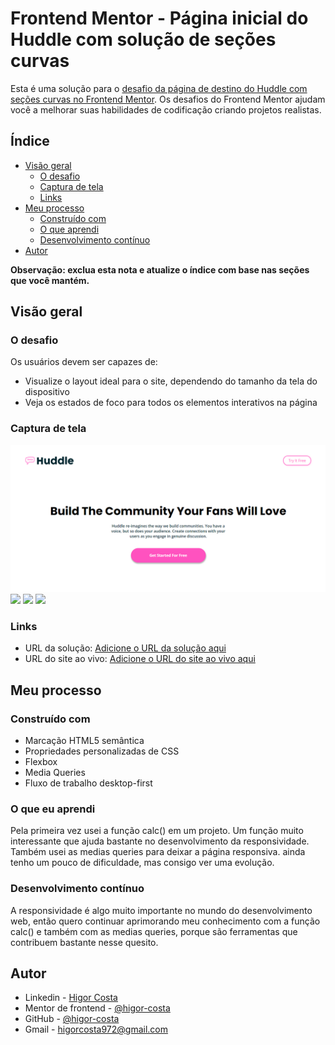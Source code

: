 # Frontend Mentor - Página inicial do Huddle com solução de seções curvas

Esta é uma solução para o [desafio da página de destino do Huddle com seções curvas no Frontend Mentor](https://www.frontendmentor.io/challenges/huddle-landing-page-with-curved-sections-5ca5ecd01e82137ec91a50f2). Os desafios do Frontend Mentor ajudam você a melhorar suas habilidades de codificação criando projetos realistas.

## Índice

- [Visão geral](#visão-geral)
  - [O desafio](#the-challenge)
  - [Captura de tela](#captura-de-tela)
  - [Links](#links)
- [Meu processo](#meu-processo)
  - [Construído com](#construído-com)
  - [O que aprendi](#o-que-aprendi)
  - [Desenvolvimento contínuo](#desenvolvimento-contínuo)
- [Autor](#autor)

**Observação: exclua esta nota e atualize o índice com base nas seções que você mantém.**

## Visão geral

### O desafio

Os usuários devem ser capazes de:

- Visualize o layout ideal para o site, dependendo do tamanho da tela do dispositivo
- Veja os estados de foco para todos os elementos interativos na página

### Captura de tela

![](./images/Captura1%20.png)
![](./images/Captura2%20.png)
![](./images/Captura3%20.png)
![](./images/Captura4%20.png)

### Links

- URL da solução: [Adicione o URL da solução aqui](https://your-solution-url.com)
- URL do site ao vivo: [Adicione o URL do site ao vivo aqui](https://your-live-site-url.com)

## Meu processo

### Construído com

- Marcação HTML5 semântica
- Propriedades personalizadas de CSS
- Flexbox
- Media Queries
- Fluxo de trabalho desktop-first

### O que eu aprendi

Pela primeira vez usei a função calc() em um projeto. Um função muito interessante que ajuda bastante no desenvolvimento da responsividade. Também usei as medias queries para deixar a página responsiva. ainda tenho um pouco de dificuldade, mas consigo ver uma evolução.

### Desenvolvimento contínuo

A responsividade é algo muito importante no mundo do desenvolvimento web, então quero continuar aprimorando meu conhecimento com a função calc() e também com as medias queries, porque são ferramentas que contribuem bastante nesse quesito.

## Autor

- Linkedin - [Higor Costa](linkedin.com/in/higor-costa-/)
- Mentor de frontend - [@higor-costa](https://www.frontendmentor.io/profile/higor-costa)
- GitHub - [@higor-costa](https://github.com/higor-costa)
- Gmail - [higorcosta972@gmail.com](higorcosta972@gmail.com)
